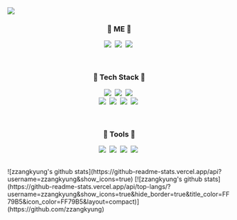 <img src="https://capsule-render.vercel.app/api?type=slice&color=0:FFCBFF,100:F85477&height=260&section=header&text=✋🏻 hyunkyung World! 🤚🏻&fontColor=FFFFFF&fontSize=80" />

<!-- 내정보 -->
<h3 align="center">🍒 ME 🍒</h3>
<p align="center">
    <a href="https://cherry-developer.tistory.com/"><img src="https://img.shields.io/badge/Blog-FF5722?style=flat-roundsquare&logo=Undertale&logoColor=white"/></a>&nbsp 
  <a href="https://www.instagram.com/szang._.v/"><img src="https://img.shields.io/badge/Instagram-E4405F?style=flat-roundsquare&logo=Instagram&logoColor=white"/></a>&nbsp 
  <a href="mailto:gusrud5992@naver.com"><img src="https://img.shields.io/badge/Mail-03C75A?style=flat-roundsquare&logo=Naver&logoColor=white"/></a>&nbsp
</p>
<br>

<!-- 기술 -->
<h3 align="center">💙 Tech Stack 💙</h3>
<p align="center">
  <img src="https://img.shields.io/badge/HTML5-E34F26?style=flat-roundsquare&logo=HTML5&logoColor=white"/></a>&nbsp 
  <img src="https://img.shields.io/badge/CSS3-1572B6?style=flat-roundsquare&logo=CSS3&logoColor=white"/></a>&nbsp
  <img src="https://img.shields.io/badge/JavaScript-F7DF1E?style=flat-roundsquare&logo=javascript&logoColor=white"/></a>&nbsp 
  <br>
  <img src="https://img.shields.io/badge/jQyery-4479A1?style=flat-roundsquare&logo=jQuery&logoColor=white"/></a>&nbsp 
  <img src="https://img.shields.io/badge/PHP-777BB4?style=flat-roundsquare&logo=PHP&logoColor=white"/></a>&nbsp 
  <img src="https://img.shields.io/badge/Mysql-E6B91E?style=flat-roundsquare&logo=MySql&logoColor=white"/></a>&nbsp
  <img src="https://img.shields.io/badge/Github-ff69b4?style=flat-roundsquare&logo=GitHub&logoColor=white"/></a>&nbsp
</p>
<br>

<h3 align="center">💚 Tools 💚</h3>
<p align="center">
  <img src="https://img.shields.io/badge/Photoshop-31A8FF?style=flat-roundsquare&logo=AdobePhotoshop&logoColor=white"/></a>&nbsp 
  <img src="https://img.shields.io/badge/Illustrator-FF9A00?style=flat-roundsquare&logo=AdobeIllustrator&logoColor=white"/></a>&nbsp
  <img src="https://img.shields.io/badge/AdobeXD-FF61F6?style=flat-roundsquare&logo=AdobeXD&logoColor=white"/></a>&nbsp 
  <img src="https://img.shields.io/badge/VSCode-007ACC?style=flat-roundsquare&logo=VisualStudioCode&logoColor=white"/></a>&nbsp
</p>
<br>

<div aligv=""></div>
![zzangkyung's github stats](https://github-readme-stats.vercel.app/api?username=zzangkyung&show_icons=true)
[![zzangkyung's github stats](https://github-readme-stats.vercel.app/api/top-langs/?username=zzangkyung&show_icons=true&hide_border=true&title_color=FF79B5&icon_color=FF79B5&layout=compact)](https://github.com/zzangkyung)





<!--
**zzangkyung/zzangkyung** is a ✨ _special_ ✨ repository because its `README.md` (this file) appears on your GitHub profile.

Here are some ideas to get you started:

- 🔭 I’m currently working on ...
- 🌱 I’m currently learning ...
- 👯 I’m looking to collaborate on ...
- 🤔 I’m looking for help with ...
- 💬 Ask me about ...
- 📫 How to reach me: ...
- 😄 Pronouns: ...
- ⚡ Fun fact: ...
-->
